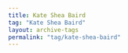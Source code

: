 ```yaml
---
title: Kate Shea Baird
tag: "Kate Shea Baird"
layout: archive-tags
permalink: "tag/kate-shea-baird"
---
```

